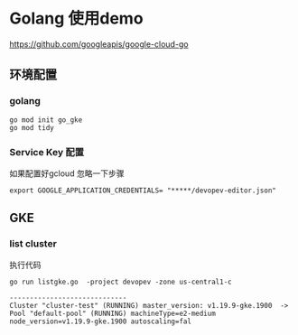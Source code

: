 # Golang 使用demo
https://github.com/googleapis/google-cloud-go

## 环境配置
### golang
```
go mod init go_gke
go mod tidy
```
### Service Key 配置
如果配置好gcloud 忽略一下步骤
```
export GOOGLE_APPLICATION_CREDENTIALS= "*****/devopev-editor.json"
```
## GKE
### list cluster
执行代码
```
go run listgke.go  -project devopev -zone us-central1-c

-----------------------------
Cluster "cluster-test" (RUNNING) master_version: v1.19.9-gke.1900  -> Pool "default-pool" (RUNNING) machineType=e2-medium node_version=v1.19.9-gke.1900 autoscaling=fal
```
